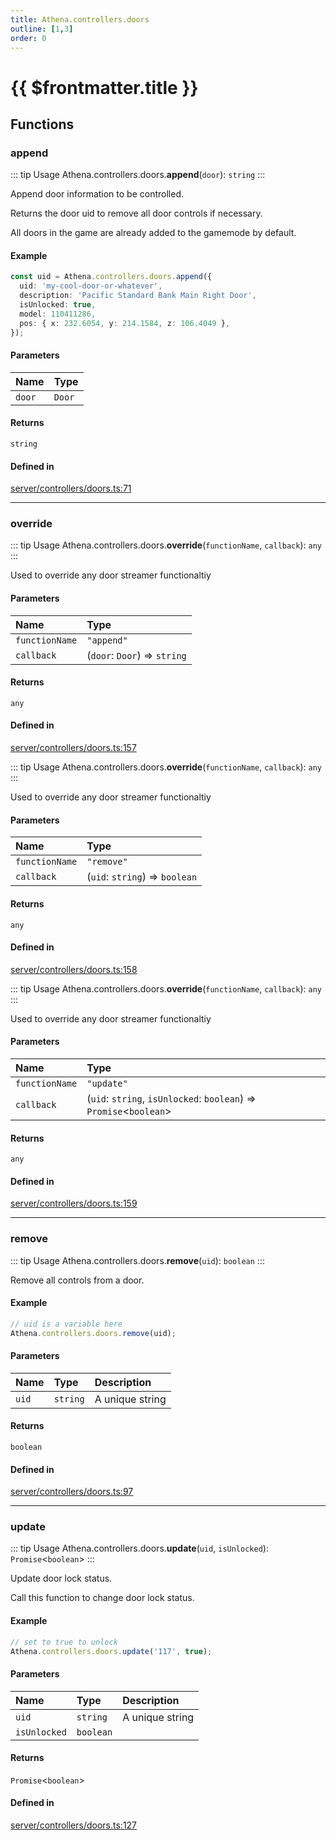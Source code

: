 ```yaml
---
title: Athena.controllers.doors
outline: [1,3]
order: 0
---
```


# {{ $frontmatter.title }}


## Functions

### append

::: tip Usage
Athena.controllers.doors.**append**(`door`): `string`
:::

Append door information to be controlled.

Returns the door uid to remove all door controls if necessary.

All doors in the game are already added to the gamemode by default.

#### Example
```ts
const uid = Athena.controllers.doors.append({
  uid: 'my-cool-door-or-whatever',
  description: 'Pacific Standard Bank Main Right Door',
  isUnlocked: true,
  model: 110411286,
  pos: { x: 232.6054, y: 214.1584, z: 106.4049 },
});
```

#### Parameters

| Name | Type |
| :------ | :------ |
| `door` | `Door` |

#### Returns

`string`

#### Defined in

[server/controllers/doors.ts:71](https://github.com/Stuyk/altv-athena/blob/d68aa20/src/core/server/controllers/doors.ts#L71)

___

### override

::: tip Usage
Athena.controllers.doors.**override**(`functionName`, `callback`): `any`
:::

Used to override any door streamer functionaltiy

#### Parameters

| Name | Type |
| :------ | :------ |
| `functionName` | ``"append"`` |
| `callback` | (`door`: `Door`) => `string` |

#### Returns

`any`

#### Defined in

[server/controllers/doors.ts:157](https://github.com/Stuyk/altv-athena/blob/d68aa20/src/core/server/controllers/doors.ts#L157)

::: tip Usage
Athena.controllers.doors.**override**(`functionName`, `callback`): `any`
:::

Used to override any door streamer functionaltiy

#### Parameters

| Name | Type |
| :------ | :------ |
| `functionName` | ``"remove"`` |
| `callback` | (`uid`: `string`) => `boolean` |

#### Returns

`any`

#### Defined in

[server/controllers/doors.ts:158](https://github.com/Stuyk/altv-athena/blob/d68aa20/src/core/server/controllers/doors.ts#L158)

::: tip Usage
Athena.controllers.doors.**override**(`functionName`, `callback`): `any`
:::

Used to override any door streamer functionaltiy

#### Parameters

| Name | Type |
| :------ | :------ |
| `functionName` | ``"update"`` |
| `callback` | (`uid`: `string`, `isUnlocked`: `boolean`) => `Promise`<`boolean`\> |

#### Returns

`any`

#### Defined in

[server/controllers/doors.ts:159](https://github.com/Stuyk/altv-athena/blob/d68aa20/src/core/server/controllers/doors.ts#L159)

___

### remove

::: tip Usage
Athena.controllers.doors.**remove**(`uid`): `boolean`
:::

Remove all controls from a door.

#### Example
```ts
// uid is a variable here
Athena.controllers.doors.remove(uid);
```

#### Parameters

| Name | Type | Description |
| :------ | :------ | :------ |
| `uid` | `string` | A unique string |

#### Returns

`boolean`

#### Defined in

[server/controllers/doors.ts:97](https://github.com/Stuyk/altv-athena/blob/d68aa20/src/core/server/controllers/doors.ts#L97)

___

### update

::: tip Usage
Athena.controllers.doors.**update**(`uid`, `isUnlocked`): `Promise`<`boolean`\>
:::

Update door lock status.

Call this function to change door lock status.

#### Example
```ts
// set to true to unlock
Athena.controllers.doors.update('117', true);
```

#### Parameters

| Name | Type | Description |
| :------ | :------ | :------ |
| `uid` | `string` | A unique string |
| `isUnlocked` | `boolean` |  |

#### Returns

`Promise`<`boolean`\>

#### Defined in

[server/controllers/doors.ts:127](https://github.com/Stuyk/altv-athena/blob/d68aa20/src/core/server/controllers/doors.ts#L127)

